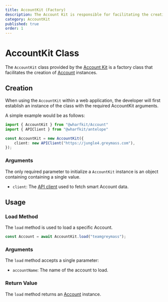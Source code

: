 ```yaml
---
title: AccountKit (Factory)
description: The Account Kit is responsible for facilitating the creation of Account instances through the load method.
category: AccountKit
published: true
order: 1
---
```


# AccountKit Class

The `AccountKit` class provided by the [Account Kit](/docs/account-kit) is a factory class that facilitates the creation of [Account](/docs/account-kit/account) instances.

## Creation

When using the `AccountKit` within a web application, the developer will first establish an instance of the class with the required AccountKit arguments.

A simple example would be as follows:

```typescript
import { AccountKit } from "@wharfkit/Account"
import { APIClient } from "@wharfkit/antelope"

const AccountKit = new AccountKit({
    client: new APIClient("https://jungle4.greymass.com"),
});
```

### Arguments

The only required parameter to initialize a `AccountKit` instance is an object containing containing a single value.

- `client`: The [API client](/docs/antelope/api-client) used to fetch smart Account data.

## Usage

### Load Method

The `load` method is used to load a specific Account.

```typescript
const Account = await AccountKit.load("teamgreymass");
```

### Arguments

The `load` method accepts a single parameter:

- `accountName`: The name of the account to load.
### Return Value

The `load` method returns an [Account](/docs/Account-kit/Account) instance.
